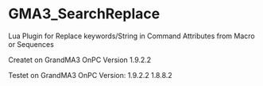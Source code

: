 # GMA3_SearchReplace

Lua Plugin for Replace keywords/String in Command Attributes from Macro or Sequences

Createt on GrandMA3 OnPC Version 
1.9.2.2

Testet on GrandMA3 OnPC Version:
1.9.2.2
1.8.8.2
